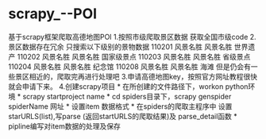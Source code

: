 # scrapy_--POI
基于scrapy框架爬取高德地图POI
1.按照市级爬取景区数据
    获取全国市级code
2.景区数据存在冗余
    只搜索以下级别的景物数据
  110201
  风景名胜
  风景名胜
  世界遗产
  110202
  风景名胜
  风景名胜
  国家级景点
  110203
  风景名胜
  风景名胜
  省级景点
  110204
  风景名胜
  风景名胜
  纪念馆
  110208
  风景名胜
  风景名胜
  海滩
  但是仍会有一些景区相近的，爬取完再进行处理吧
3.申请高德地图key，按照官方网址教程很快就会申请下来。
4.创建scrapy项目
	* 
在所创建的文件路径下，workon python环境
	* 
scrapy startproject name
	* 
cd spiders目录下，scrapy genspider spiderName 网址
	* 
设置item  数据格式
	* 
在spiders的爬取主程序中 设置starURLS(list),写parse (返回startURLS的爬取结果)及 parse_detail函数
	* 
pipline编写对item数据的处理及保存

